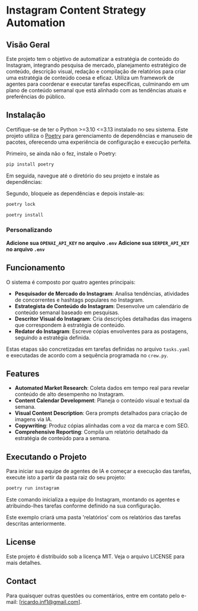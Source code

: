 # Instagram Content Strategy Automation

## Visão Geral

Este projeto tem o objetivo de automatizar a estratégia de conteúdo do Instagram, integrando pesquisa de mercado, planejamento estratégico de conteúdo, descrição visual, redação e compilação de relatórios para criar uma estratégia de conteúdo coesa e eficaz. Utiliza um framework de agentes para coordenar e executar tarefas específicas, culminando em um plano de conteúdo semanal que está alinhado com as tendências atuais e preferências do público.

## Instalação

Certifique-se de ter o Python >=3.10 <=3.13 instalado no seu sistema. Este projeto utiliza o [Poetry](https://python-poetry.org/) para gerenciamento de dependências e manuseio de pacotes, oferecendo uma experiência de configuração e execução perfeita.

Primeiro, se ainda não o fez, instale o Poetry:

```bash
pip install poetry
```

Em seguida, navegue até o diretório do seu projeto e instale as dependências:

Segundo, bloqueie as dependências e depois instale-as:
```bash
poetry lock
```
```bash
poetry install
```
### Personalizando

**Adicione sua `OPENAI_API_KEY` no arquivo  `.env`**
**Adicione sua `SERPER_API_KEY` no arquivo  `.env`**

## Funcionamento

O sistema é composto por quatro agentes principais:

- **Pesquisador de Mercado do Instagram**: Analisa tendências, atividades de concorrentes e hashtags populares no Instagram.
- **Estrategista de Conteúdo do Instagram**: Desenvolve um calendário de conteúdo semanal baseado em pesquisas.
- **Descritor Visual do Instagram**: Cria descrições detalhadas das imagens que correspondem à estratégia de conteúdo.
- **Redator do Instagram**: Escreve cópias envolventes para as postagens, seguindo a estratégia definida.

Estas etapas são concretizadas em tarefas definidas no arquivo `tasks.yaml` e executadas de acordo com a sequência programada no `crew.py`.

## Features

- **Automated Market Research**: Coleta dados em tempo real para revelar conteúdo de alto desempenho no Instagram.
- **Content Calendar Development**: Planeja o conteúdo visual e textual da semana.
- **Visual Content Description**: Gera prompts detalhados para criação de imagens via IA.
- **Copywriting**: Produz cópias alinhadas com a voz da marca e com SEO.
- **Comprehensive Reporting**: Compila um relatório detalhado da estratégia de conteúdo para a semana.

## Executando o Projeto

Para iniciar sua equipe de agentes de IA e começar a execução das tarefas, execute isto a partir da pasta raiz do seu projeto:

```bash
poetry run instagram
```

Este comando inicializa a equipe do Instagram, montando os agentes e atribuindo-lhes tarefas conforme definido na sua configuração.

Este exemplo criará uma pasta 'relatórios' com os relatórios das tarefas descritas anteriormente.

## License
Este projeto é distribuído sob a licença MIT. Veja o arquivo LICENSE para mais detalhes.

## Contact
Para quaisquer outras questões ou comentários, entre em contato pelo e-mail: [ricardo.jnf1@gmail.com].